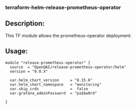 ### terraform-helm-release-prometheus-operator
Description:
-
This TF module allows the prometheus-operator deployment. 

Usage:
-
```
module "release-prometheus-operator" {
  source  = "OpenQAI/release-prometheus-operator/helm"
  version = "0.0.X"

  var.helm_chart_version     = "8.15.6"
  var.helm_chart_namespace   = "monitoring"
  var.skip_crds              =  false
  var.grafana_adminPassword  = "pa$$w0rd"

}
